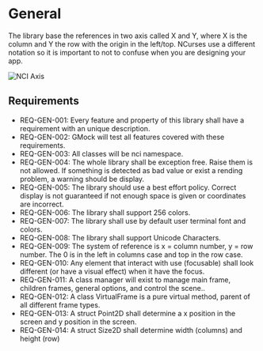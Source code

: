 # General

The library base the references in two axis called X and Y, where X is the column and Y the row with the origin
in the left/top. NCurses use a different notation so it is important to not to confuse when you are designing
your app.

![NCI Axis](https://github.com/vgonisanz/nci/blob/master/images/nci_axis.svg)

## Requirements

* REQ-GEN-001: Every feature and property of this library shall have a requirement with an unique description.
* REQ-GEN-002: GMock will test all features covered with these requirements.
* REQ-GEN-003: All classes will be nci namespace.
* REQ-GEN-004: The whole library shall be exception free. Raise them is not allowed. If something is detected as
  bad value or exist a rending problem, a warning should be display.
* REQ-GEN-005: The library should use a best effort policy. Correct display is not guaranteed if not enough space
  is given or coordinates are incorrect.
* REQ-GEN-006: The library shall support 256 colors.
* REQ-GEN-007: The library shall use by default user terminal font and colors.
* REQ-GEN-008: The library shall support Unicode Characters.
* REQ-GEN-009: The system of reference is x = column number, y = row number. The 0 is in the left in columns case and top in the row case.
* REQ-GEN-010: Any element that interact with use (focusable) shall look different (or have a visual effect) when it have the focus.
* REQ-GEN-011: A class manager will exist to manage main frame, children frames, general options, and control the scene..
* REQ-GEN-012: A class VirtualFrame is a pure virtual method, parent of all different frame types.
* REQ-GEN-013: A struct Point2D shall determine a x position in the screen and y position in the screen.
* REQ-GEN-014: A struct Size2D shall determine width (columns) and height (row)
